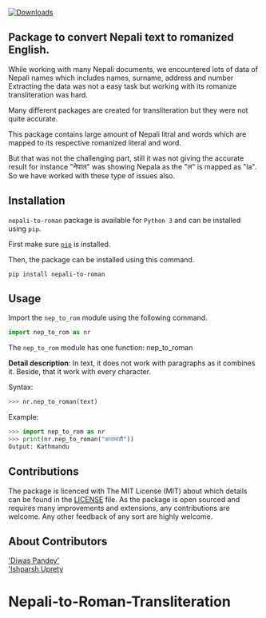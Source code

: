 [![Downloads](https://pepy.tech/badge/nepali-to-roman)](https://pepy.tech/project/nepali-to-roman)

## Package to convert Nepali text to romanized English.
While working with many Nepali documents, we encountered lots of data of Nepali names which includes names, surname, address and number
Extracting the data was not a easy task but working with its romanize transliteration was hard.

Many different packages are created for transliteration but they were not quite accurate.

This package contains large amount of Nepali litral and words which are mapped to its respective romanized literal and word.

But that was not the challenging part, still it was not giving the accurate result for instance
"नेपाल" was showing Nepala as the "ल" is mapped as "la".
So we have worked with these type of issues also.

## Installation
`nepali-to-roman` package is available for `Python 3` and can be installed using `pip`. 

First make sure [`pip`](https://pip.pypa.io/en/stable/installing/) is installed.

Then, the package can be installed using this command.
```
pip install nepali-to-roman
```

## Usage

Import the `nep_to_rom` module using the following command.
```python
import nep_to_rom as nr
```
The `nep_to_rom` module has one function: nep_to_roman

**Detail description**:
In text, it does not work with paragraphs as it combines it. Beside, that it work with every character.

Syntax:
```python
>>> nr.nep_to_roman(text)
```

Example:
```python
>>> import nep_to_rom as nr
>>> print(nr.nep_to_roman("काठमाडौँ"))
Output: Kathmandu


```

## Contributions

The package is licenced with The MIT License (MIT) about which details can be found in the [LICENSE](LICENSE) file. As
the package is open sourced and requires many improvements and extensions, any contributions are welcome. Any other
feedback of any sort are highly welcome.

## About Contributors
['Diwas Pandey'](https://www.diwaspandey.com.np) 
</br>
['Ishparsh Uprety](https://www.ishparshuprety.com.np/)

# Nepali-to-Roman-Transliteration
